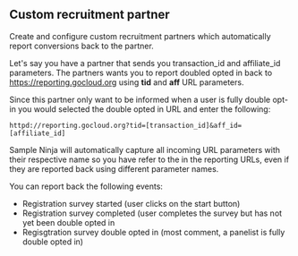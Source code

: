 ## Custom recruitment partner

Create and configure custom recruitment partners which automatically report conversions back to the partner.

Let's say you have a partner that sends you transaction_id and affiliate_id parameters. The partners wants you to report doubled opted in back to https://reporting.gocloud.org using **tid** and **aff** URL parameters.

Since this partner only want to be informed when a user is fully double opt-in you would selected the double opted in URL and enter the following:

```
httpd://reporting.gocloud.org?tid=[transaction_id]&aff_id=[affiliate_id]
```

Sample Ninja will automatically capture all incoming URL parameters with their respective name so you have refer to the in the reporting URLs, even if they are reported back using different parameter names.

You can report back the following events:

- Registration survey started (user clicks on the start button)
- Registration survey completed (user completes the survey but has not yet been double opted in
- Regisgtration survey double opted in (most comment, a panelist is fully double opted in)
